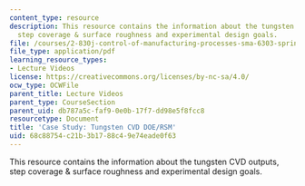 ```yaml
---
content_type: resource
description: This resource contains the information about the tungsten CVD outputs,
  step coverage & surface roughness and experimental design goals.
file: /courses/2-830j-control-of-manufacturing-processes-sma-6303-spring-2008/68c88754c21b3b1788c49e74eade0f63_lecture19.pdf
file_type: application/pdf
learning_resource_types:
- Lecture Videos
license: https://creativecommons.org/licenses/by-nc-sa/4.0/
ocw_type: OCWFile
parent_title: Lecture Videos
parent_type: CourseSection
parent_uid: db787a5c-faf9-0e0b-17f7-dd98e5f8fcc8
resourcetype: Document
title: 'Case Study: Tungsten CVD DOE/RSM'
uid: 68c88754-c21b-3b17-88c4-9e74eade0f63
---
```

This resource contains the information about the tungsten CVD outputs, step coverage & surface roughness and experimental design goals.